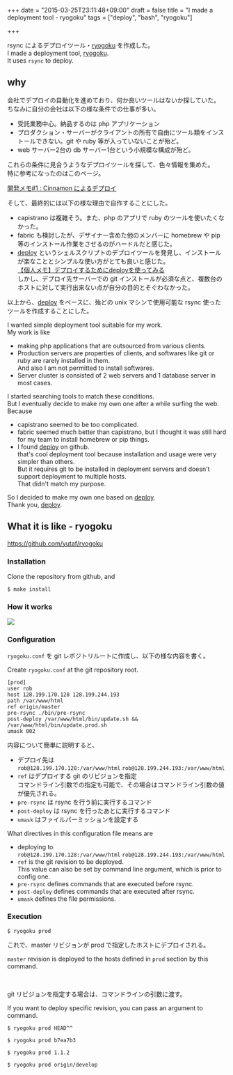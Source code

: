 +++
date = "2015-03-25T23:11:48+09:00"
draft = false
title = "I made a deployment tool - ryogoku"
tags = ["deploy", "bash", "ryogoku"]

+++

rsync によるデプロイツール・[ryogoku](https://github.com/yutaf/ryogoku) を作成した。  
I made a deployment tool, [ryogoku](https://github.com/yutaf/ryogoku).  
It uses `rsync` to deploy.
<!--more-->

## why

会社でデプロイの自動化を進めており、何か良いツールはないか探していた。  
ちなみに自分の会社は以下の様な条件での仕事が多い。  

* 受託業務中心。納品するのは php アプリケーション  
* プロダクション・サーバーがクライアントの所有で自由にツール類をインストールできない。git や ruby 等が入っていないことが殆ど。
* web サーバー2台の db サーバー1台という小規模な構成が殆ど。  

これらの条件に見合うようなデプロイツールを探して、色々情報を集めた。  
特に参考になったのはこのページ。  

[開発メモ#1 : Cinnamon によるデプロイ](http://d.hatena.ne.jp/naoya/20130118/1358477523)

そして、最終的には以下の様な理由で自作することにした。  

* capistrano は複雑そう。また、php のアプリで ruby のツールを使いたくなかった。
* fabric も検討したが、デザイナー含めた他のメンバーに homebrew や pip 等のインストール作業をさせるのがハードルだと感じた。
* [deploy](https://github.com/tj/deploy) というシェルスクリプトのデプロイツールを発見し、インストールが楽なこととシンプルな使い方がとても良いと感じた。  
[【個人メモ】デプロイするためにdeployを使ってみる](http://qiita.com/futoase/items/c2ac39cfe28813b79bc4)  
しかし、デプロイ先サーバーでの git インストールが必須な点と、複数台のホストに対して実行出来ない点が自分の目的とそぐわなかった。

以上から、[deploy](https://github.com/tj/deploy) をベースに、殆どの unix マシンで使用可能な rsync 使ったツールを作成することにした。  

I wanted simple deployment tool suitable for my work.  
My work is like  

* making php applications that are outsourced from various clients.
* Production servers are properties of clients, and softwares like git or ruby are rarely installed in them.  
And also I am not permitted to install softwares.
* Server cluster is consisted of 2 web servers and 1 database server in most cases.

I started searching tools to match these conditions.  
But I eventually decide to make my own one after a while surfing the web.  
Because  

* capistrano seemed to be too complicated.
* fabric seemed much better than capistrano, but I thought it was still hard for my team to install homebrew or pip things.
* I found [deploy](https://github.com/tj/deploy) on github.  
that's cool deployment tool because installation and usage were very simpler than others.  
But it requires git to be installed in deployment servers and doesn't support deployment to multiple hosts.  
That didn't match my purpose.

So I decided to make my own one based on [deploy](https://github.com/tj/deploy).  
Thank you, [deploy](https://github.com/tj/deploy).

## What it is like - ryogoku

<https://github.com/yutaf/ryogoku>

### Installation

Clone the repository from github, and

```
$ make install
```

### How it works

<img src="/images/ryogoku-01.png" class="image">

### Configuration

`ryogoku.conf` を git レポジトリルートに作成し、以下の様な内容を書く。  

Create `ryogoku.conf` at the git repository root.  

```
[prod]
user rob
host 128.199.170.128 128.199.244.193
path /var/www/html
ref origin/master
pre-rsync ./bin/pre-rsync
post-deploy /var/www/html/bin/update.sh && /var/www/html/bin/update.prod.sh
umask 002
```

内容について簡単に説明すると、  

* デプロイ先は  
`rob@128.199.170.128:/var/www/html` `rob@128.199.244.193:/var/www/html`
* `ref` はデプロイする git のリビジョンを指定  
コマンドライン引数での指定も可能で、その場合はコマンドライン引数の値が優先される。
* `pre-rsync` は rsync を行う前に実行するコマンド
* `post-deploy` は rsync を行ったあとに実行するコマンド
* `umask` はファイルパーミッションを設定する

What directives in this configuration file means are

* deploying to  
`rob@128.199.170.128:/var/www/html` `rob@128.199.244.193:/var/www/html`
* `ref` is the git revision to be deployed.  
This value can also be set by command line argument, which is prior to config one.
* `pre-rsync` defines commands that are executed before rsync.
* `post-deploy` defines commands that are executed after rsync.
* `umask` defines the file permissions.


### Execution

```
$ ryogoku prod
```

これで、master リビジョンが prod で指定したホストにデプロイされる。  

`master` revision is deployed to the hosts defined in `prod` section by this command.  

<br>

git リビジョンを指定する場合は、コマンドラインの引数に渡す。  

If you want to deploy specific revision, you can pass an argument to command.  

```
$ ryogoku prod HEAD^^
```
```
$ ryogoku prod b7ea7b3
```
```
$ ryogoku prod 1.1.2
```
```
$ ryogoku prod origin/develop
```
